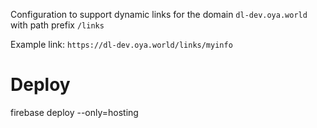 Configuration to support dynamic links for the domain `dl-dev.oya.world` with path prefix `/links` 

Example link: `https://dl-dev.oya.world/links/myinfo`

# Deploy
firebase deploy --only=hosting
